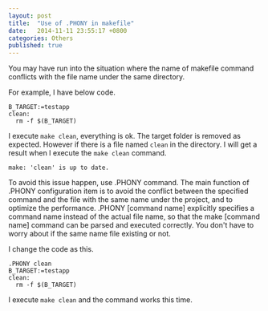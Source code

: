 ```yaml
---
layout: post
title:  "Use of .PHONY in makefile"
date:   2014-11-11 23:55:17 +0800
categories: Others 
published: true
---
```

You may have run into the situation where the name of makefile command conflicts with the file name under the same directory.  

For example, I have below code.
```shell
B_TARGET:=testapp
clean:
  rm -f $(B_TARGET)   
```
I execute `make clean`, everything is ok. The target folder is removed as expected. However if there is a file named `clean` in the directory. I will get a result when I execute the `make clean` command. 
```shell
make: 'clean' is up to date.
```
To avoid this issue happen, use .PHONY command. The main function of .PHONY configuration item is to avoid the conflict between the specified command and the file with the same name under the project, and to optimize the performance. .PHONY [command name] explicitly specifies a command name instead of the actual file name, so that the make [command name] command can be parsed and executed correctly. You don't have to worry about if the same name file existing or not. 

I change the code as this.
```shell
.PHONY clean
B_TARGET:=testapp
clean:
  rm -f $(B_TARGET)   
```
I execute `make clean` and the command works this time.  

